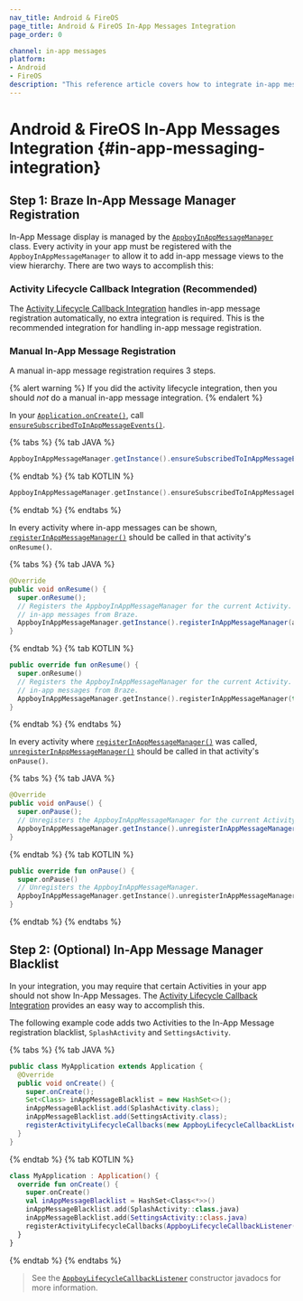 ```yaml
---
nav_title: Android & FireOS
page_title: Android & FireOS In-App Messages Integration
page_order: 0

channel: in-app messages
platform: 
- Android
- FireOS
description: "This reference article covers how to integrate in-app messaging in your Android or FireOS application."
---
```


# Android & FireOS In-App Messages Integration {#in-app-messaging-integration}

## Step 1: Braze In-App Message Manager Registration

In-App Message display is managed by the [`AppboyInAppMessageManager`][34] class. Every activity in your app must be registered with the `AppboyInAppMessageManager` to allow it to add in-app message views to the view hierarchy. There are two ways to accomplish this:

### Activity Lifecycle Callback Integration (Recommended)

The [Activity Lifecycle Callback Integration][59] handles in-app message registration automatically, no extra integration is required. This is the recommended integration for handling in-app message registration.

### Manual In-App Message Registration

A manual in-app message registration requires 3 steps.

{% alert warning %}
If you did the activity lifecycle integration, then you should *not* do a manual in-app message integration.
{% endalert %}

In your [`Application.onCreate()`][82], call [`ensureSubscribedToInAppMessageEvents()`][69].

{% tabs %}
{% tab JAVA %}

```java
AppboyInAppMessageManager.getInstance().ensureSubscribedToInAppMessageEvents(context);
```

{% endtab %}
{% tab KOTLIN %}

```kotlin
AppboyInAppMessageManager.getInstance().ensureSubscribedToInAppMessageEvents(context)
```

{% endtab %}
{% endtabs %}

In every activity where in-app messages can be shown, [`registerInAppMessageManager()`][80] should be called in that activity's `onResume()`.

{% tabs %}
{% tab JAVA %}

```java
@Override
public void onResume() {
  super.onResume();
  // Registers the AppboyInAppMessageManager for the current Activity. This Activity will now listen for
  // in-app messages from Braze.
  AppboyInAppMessageManager.getInstance().registerInAppMessageManager(activity);
}
```

{% endtab %}
{% tab KOTLIN %}

```kotlin
public override fun onResume() {
  super.onResume()
  // Registers the AppboyInAppMessageManager for the current Activity. This Activity will now listen for
  // in-app messages from Braze.
  AppboyInAppMessageManager.getInstance().registerInAppMessageManager(this)
}
```

{% endtab %}
{% endtabs %}

In every activity where [`registerInAppMessageManager()`][80] was called, [`unregisterInAppMessageManager()`][81] should be called in that activity's `onPause()`.

{% tabs %}
{% tab JAVA %}

```java
@Override
public void onPause() {
  super.onPause();
  // Unregisters the AppboyInAppMessageManager for the current Activity.
  AppboyInAppMessageManager.getInstance().unregisterInAppMessageManager(activity);
}
```

{% endtab %}
{% tab KOTLIN %}

```kotlin
public override fun onPause() {
  super.onPause()
  // Unregisters the AppboyInAppMessageManager.
  AppboyInAppMessageManager.getInstance().unregisterInAppMessageManager(this)
}
```

{% endtab %}
{% endtabs %}

## Step 2: (Optional) In-App Message Manager Blacklist

In your integration, you may require that certain Activities in your app should not show In-App Messages. The [Activity Lifecycle Callback Integration][59] provides an easy way to accomplish this.

The following example code adds two Activities to the In-App Message registration blacklist, `SplashActivity` and `SettingsActivity`.

{% tabs %}
{% tab JAVA %}

```java
public class MyApplication extends Application {
  @Override
  public void onCreate() {
    super.onCreate();
    Set<Class> inAppMessageBlacklist = new HashSet<>();
    inAppMessageBlacklist.add(SplashActivity.class);
    inAppMessageBlacklist.add(SettingsActivity.class);
    registerActivityLifecycleCallbacks(new AppboyLifecycleCallbackListener(inAppMessageBlacklist));
  }
}
```

{% endtab %}
{% tab KOTLIN %}

```kotlin
class MyApplication : Application() {
  override fun onCreate() {
    super.onCreate()
    val inAppMessageBlacklist = HashSet<Class<*>>()
    inAppMessageBlacklist.add(SplashActivity::class.java)
    inAppMessageBlacklist.add(SettingsActivity::class.java)
    registerActivityLifecycleCallbacks(AppboyLifecycleCallbackListener(inAppMessageBlacklist))
  }
}
```

{% endtab %}
{% endtabs %}

> See the [`AppboyLifecycleCallbackListener`][83] constructor javadocs for more information.

[34]: https://appboy.github.io/appboy-android-sdk/javadocs/com/appboy/ui/inappmessage/AppboyInAppMessageManager.html
[59]: {{site.baseurl}}/developer_guide/platform_integration_guides/android/initial_sdk_setup/android_sdk_integration/#step-4-tracking-user-sessions-in-android
[69]: https://appboy.github.io/appboy-android-sdk/javadocs/com/appboy/ui/inappmessage/AppboyInAppMessageManager.html#ensureSubscribedToInAppMessageEvents-android.content.Context-
[80]: https://appboy.github.io/appboy-android-sdk/javadocs/com/appboy/ui/inappmessage/AppboyInAppMessageManager.html#registerInAppMessageManager-android.app.Activity-
[81]: https://appboy.github.io/appboy-android-sdk/javadocs/com/appboy/ui/inappmessage/AppboyInAppMessageManager.html#unregisterInAppMessageManager-android.app.Activity-
[82]: https://developer.android.com/reference/android/app/Application.html#onCreate()
[83]: https://appboy.github.io/appboy-android-sdk/javadocs/com/appboy/AppboyLifecycleCallbackListener.html#AppboyLifecycleCallbackListener-java.util.Set-
